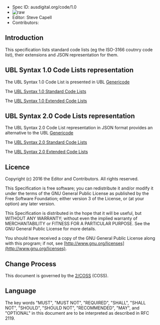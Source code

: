 * Spec ID: ausdigital.org/code/1.0
 * ![raw](http://rfc.unprotocols.org/spec:2/COSS/raw.svg)
 * Editor: Steve Capell
 * Contributors: 

## Introduction

This specification lists standard code lists (eg the ISO-3166 coutnry code list), their extensions and JSON representation for them.

## UBL Syntax 1.0 Code Lists representation

The UBL Syntax 1.0 Code List is presented in UBL [Genericode](https://docs.oasis-open.org/codelist/cs-genericode-1.0/doc/oasis-code-list-representation-genericode.html)

The [UBL Syntax 1.0 Standard Code Lists](https://github.com/ausdigital/ausdigital-code/blob/syn-v1/master/codes/standard)

The [UBL Syntax 1.0 Extended Code Lists](https://github.com/ausdigital/ausdigital-code/blob/syn-v1/master/codes/extended)

## UBL Syntax 2.0 Code Lists representation

The UBL Syntax 2.0 Code List representation in JSON format provides an alternative to the UBL [Genericode](https://docs.oasis-open.org/codelist/cs-genericode-1.0/doc/oasis-code-list-representation-genericode.html)

The [UBL Syntax 2.0 Standard Code Lists](https://github.com/ausdigital/ausdigital-code/tree/master/syn/codes/standard)

The [UBL Syntax 2.0 Extended Code Lists](https://github.com/ausdigital/ausdigital-code/tree/master/syn/codes/extended)


## Licence

Copyright (c) 2016 the Editor and Contributors. All rights reserved.

This Specification is free software; you can redistribute it and/or modify it under the terms of the GNU General Public License as published by the Free Software Foundation; either version 3 of the License, or (at your option) any later version.

This Specification is distributed in the hope that it will be useful, but WITHOUT ANY WARRANTY; without even the implied warranty of MERCHANTABILITY or FITNESS FOR A PARTICULAR PURPOSE. See the GNU General Public License for more details.

You should have received a copy of the GNU General Public License along with this program; if not, see [http://www.gnu.org/licenses](http://www.gnu.org/licenses).


## Change Process

This document is governed by the [2/COSS](http://rfc.unprotocols.org/spec:2/COSS/) (COSS).


## Language

The key words "MUST", "MUST NOT", "REQUIRED", "SHALL", "SHALL NOT", "SHOULD", "SHOULD NOT", "RECOMMENDED", "MAY", and "OPTIONAL" in this document are to be interpreted as described in RFC 2119.


